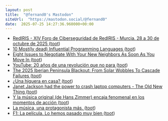 ```yaml
---
layout: post
title:  "@fernand0's Mastodon"
siteUrl:  "https://mastodon.social/@fernand0"
date:  2025-07-25 14:27:36.960000+00:00
---
```

*  [RedIRIS - XIV Foro de Ciberseguridad de RedIRIS - Murcia. 28 a 30  de octubre de 2025 ](https://www.rediris.es/difusion/eventos/fcs/fcs2025) ([toot](https://mastodon.social/@fernand0/114914338862354153))
*  [10 Most(ly dead) Influential Programming Languages ](https://www.hillelwayne.com/post/influential-dead-languages) ([toot](https://mastodon.social/@fernand0/114913636440149464))
*  [Eight Issues to Negotiate With Your New Neighbors As Soon As You Move In ](https://lifehacker.com/home/what-to-negotiate-with-new-neighbor) ([toot](https://mastodon.social/@fernand0/114913316637084421))
*  [YouTube: 20 años de una revolución que no para ](https://blog.youtube/intl/es-419/news-and-events/trends-report-20) ([toot](https://mastodon.social/@fernand0/114913096669979128))
*  [The 2025 Iberian Peninsula Blackout: From Solar Wobbles To Cascade Failures ](https://hackaday.com/2025/06/30/the-2025-iberian-peninsula-blackout-from-solar-wobbles-to-cascade-failures) ([toot](https://mastodon.social/@fernand0/114912977909033224))
*  [¿Una higuera en casa? ](https://avecesunafoto.wordpress.com/2025/07/24/una-higuera-en-casa) ([toot](https://mastodon.social/@fernand0/114911352807817483))
*  [Janet Jackson had the power to crash laptop computers - The Old New Thing ](https://devblogs.microsoft.com/oldnewthing/20220816-00/?p=10699) ([toot](https://mastodon.social/@fernand0/114911281826423408))
*  [Y la música original (de Hans Zimmer) encaja fenomenal en los momentos de acción ](https://mastodon.social/@fernand0/114910283874501046) ([toot](https://mastodon.social/@fernand0/114910283874501046))
*  [La música, una protagonista más.  ](https://mastodon.social/@fernand0/114910278852617974) ([toot](https://mastodon.social/@fernand0/114910278852617974))
*  [F1: La película. Lo hemos pasado muy bien ](https://mastodon.social/@fernand0/114910250855071690) ([toot](https://mastodon.social/@fernand0/114910250855071690))
